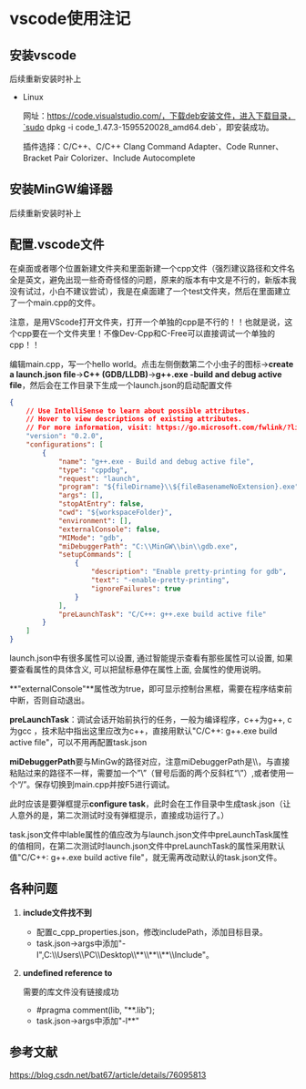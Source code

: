 # vscode使用注记

## 安装vscode

后续重新安装时补上

+ Linux

  网址：https://code.visualstudio.com/，下载deb安装文件，进入下载目录，`sudo dpkg -i code_1.47.3-1595520028_amd64.deb`，即安装成功。

  插件选择：C/C++、C/C++ Clang Command Adapter、Code Runner、Bracket Pair Colorizer、Include Autocomplete

## 安装MinGW编译器

后续重新安装时补上

## 配置.vscode文件

在桌面或者哪个位置新建文件夹和里面新建一个cpp文件（强烈建议路径和文件名全是英文，避免出现一些奇奇怪怪的问题，原来的版本有中文是不行的，新版本我没有试过，小白不建议尝试），我是在桌面建了一个test文件夹，然后在里面建立了一个main.cpp的文件。

注意，是用VScode打开文件夹，打开一个单独的cpp是不行的！！也就是说，这个cpp要在一个文件夹里！不像Dev-Cpp和C-Free可以直接调试一个单独的cpp！！

编辑main.cpp，写一个hello world。点击左侧倒数第二个小虫子的图标->**create a launch.json file**->**C++ (GDB/LLDB)**->**g++.exe -build and debug active file**，然后会在工作目录下生成一个launch.json的启动配置文件

```json
{
    // Use IntelliSense to learn about possible attributes.
    // Hover to view descriptions of existing attributes.
    // For more information, visit: https://go.microsoft.com/fwlink/?linkid=830387
    "version": "0.2.0",
    "configurations": [
        {
            "name": "g++.exe - Build and debug active file",
            "type": "cppdbg",
            "request": "launch",
            "program": "${fileDirname}\\${fileBasenameNoExtension}.exe",
            "args": [],
            "stopAtEntry": false,
            "cwd": "${workspaceFolder}",
            "environment": [],
            "externalConsole": false,
            "MIMode": "gdb",
            "miDebuggerPath": "C:\\MinGW\\bin\\gdb.exe",
            "setupCommands": [
                {
                    "description": "Enable pretty-printing for gdb",
                    "text": "-enable-pretty-printing",
                    "ignoreFailures": true
                }
            ],
            "preLaunchTask": "C/C++: g++.exe build active file"
        }
    ]
}
```

launch.json中有很多属性可以设置, 通过智能提示查看有那些属性可以设置, 如果要查看属性的具体含义, 可以把鼠标悬停在属性上面, 会属性的使用说明。

**"externalConsole"**属性改为true，即可显示控制台黑框，需要在程序结束前中断，否则自动退出。

**preLaunchTask**：调试会话开始前执行的任务，一般为编译程序，c++为g++, c为gcc ，技术贴中指出这里应改为c++，直接用默认"C/C++: g++.exe build active file"，可以不用再配置task.json

**miDebuggerPath**要与MinGw的路径对应，注意miDebuggerPath是\\\\，与直接粘贴过来的路径不一样，需要加一个”\”（冒号后面的两个反斜杠“\\”）,或者使用一个“/”。保存切换到main.cpp并按F5进行调试。

此时应该是要弹框提示**configure task**，此时会在工作目录中生成task.json（让人意外的是，第二次测试时没有弹框提示，直接成功运行了。）

task.json文件中lable属性的值应改为与launch.json文件中preLaunchTask属性的值相同，在第二次测试时launch.json文件中preLaunchTask的属性采用默认值"C/C++: g++.exe build active file"，就无需再改动默认的task.json文件。

## 各种问题

1. **include文件找不到**
   + 配置c_cpp_properties.json，修改includePath，添加目标目录。
   + task.json->args中添加"-I",C:\\\\Users\\\\PC\\\\Desktop\\\\\*\*\\\\\*\*\\\\\*\*\\\\Include"。
   
2. **undefined reference to**

   需要的库文件没有链接成功

   + #pragma comment(lib, "\*\*.lib");
   + task.json->args中添加"-l\*\*"

##  参考文献

https://blog.csdn.net/bat67/article/details/76095813

